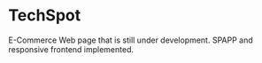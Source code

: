 # TechSpot

E-Commerce Web page that is still under development.
SPAPP and responsive frontend implemented.
